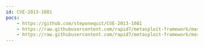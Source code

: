 ```yaml
---
id: CVE-2013-1081
pocs:
    - https://github.com/steponequit/CVE-2013-1081
    - https://raw.githubusercontent.com/rapid7/metasploit-framework/master/modules/auxiliary/scanner/http/novell_mdm_creds.rb
    - https://raw.githubusercontent.com/rapid7/metasploit-framework/master/modules/exploits/windows/http/novell_mdm_lfi.rb
---
```

